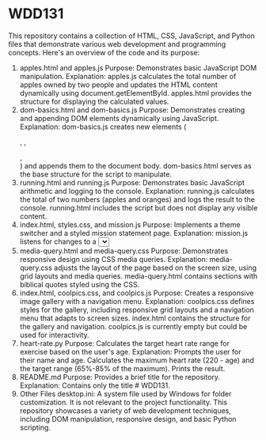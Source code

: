 # WDD131

This repository contains a collection of HTML, CSS, JavaScript, and Python files that demonstrate various web development and programming concepts. Here's an overview of the code and its purpose:

1. apples.html and apples.js
Purpose: Demonstrates basic JavaScript DOM manipulation.
Explanation:
apples.js calculates the total number of apples owned by two people and updates the HTML content dynamically using document.getElementById.
apples.html provides the structure for displaying the calculated values.
2. dom-basics.html and dom-basics.js
Purpose: Demonstrates creating and appending DOM elements dynamically using JavaScript.
Explanation:
dom-basics.js creates new elements (<p>, <img>, <div>, <section>) and appends them to the document body.
dom-basics.html serves as the base structure for the script to manipulate.
3. running.html and running.js
Purpose: Demonstrates basic JavaScript arithmetic and logging to the console.
Explanation:
running.js calculates the total of two numbers (apples and oranges) and logs the result to the console.
running.html includes the script but does not display any visible content.
4. index.html, styles.css, and mission.js
Purpose: Implements a theme switcher and a styled mission statement page.
Explanation:
mission.js listens for changes to a <select> dropdown and toggles between light and dark themes by modifying the body class and updating the logo image.
styles.css defines the styles for the page, including the light and dark themes.
index.html contains the mission statement content and the theme selector.
5. media-query.html and media-query.css
Purpose: Demonstrates responsive design using CSS media queries.
Explanation:
media-query.css adjusts the layout of the page based on the screen size, using grid layouts and media queries.
media-query.html contains sections with biblical quotes styled using the CSS.
6. index.html, coolpics.css, and coolpics.js
Purpose: Creates a responsive image gallery with a navigation menu.
Explanation:
coolpics.css defines styles for the gallery, including responsive grid layouts and a navigation menu that adapts to screen sizes.
index.html contains the structure for the gallery and navigation.
coolpics.js is currently empty but could be used for interactivity.
7. heart-rate.py
Purpose: Calculates the target heart rate range for exercise based on the user's age.
Explanation:
Prompts the user for their name and age.
Calculates the maximum heart rate (220 - age) and the target range (65%-85% of the maximum).
Prints the result.
8. README.md
Purpose: Provides a brief title for the repository.
Explanation: Contains only the title # WDD131.
9. Other Files
desktop.ini: A system file used by Windows for folder customization. It is not relevant to the project functionality.
This repository showcases a variety of web development techniques, including DOM manipulation, responsive design, and basic Python scripting.